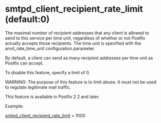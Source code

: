 # smtpd_client_recipient_rate_limit (default:0) 


The maximal number of recipient addresses that any client is allowed
to send to this service per time unit, regardless of whether or not
Postfix actually accepts those recipients.  The time unit is specified
with the anvil_rate_time_unit configuration parameter.



By default, a client can send as many recipient addresses per time
unit as Postfix can accept.



To disable this feature, specify a limit of 0.



WARNING: The purpose of this feature is to limit abuse. It must
not be used to regulate legitimate mail traffic.



This feature is available in Postfix 2.2 and later.



Example:



<a href="postconf.5.html#smtpd_client_recipient_rate_limit">smtpd_client_recipient_rate_limit</a> = 1000



